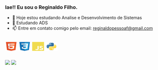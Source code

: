 ### Iae!! Eu sou o Reginaldo Filho.

- 🔭 Hoje estou estudando Analise e Desenvolvimento de Sistemas
- 🌱 Estudando ADS
- 📫 Entre em contato comigo pelo email: reginaldopessoaf@gmail.com

<div style="display: inline_block"><br>
  <img align="center" alt="Rf-HTML" height="30" width="40" src="https://raw.githubusercontent.com/devicons/devicon/master/icons/html5/html5-original.svg">
  <img align="center" alt="Rf-CSS" height="30" width="40" src="https://raw.githubusercontent.com/devicons/devicon/master/icons/css3/css3-original.svg">
  <img align="center" alt="Rf-Js" height="30" width="40" src="https://raw.githubusercontent.com/devicons/devicon/master/icons/javascript/javascript-plain.svg">
  <img align="center" alt="Rf-Python" height="30" width="40" src="https://raw.githubusercontent.com/devicons/devicon/master/icons/python/python-original.svg">
</div>

 ##

<div> 
  <a href="https://instagram.com/reginaldo_filhooo?igshid=ZDdkNTZiNTM=" target="_blank"><img src="https://img.shields.io/badge/-Instagram-%23E4405F?style=for-the-badge&logo=instagram&logoColor=white" target="_blank"></a>
  <a href="https://www.linkedin.com/in/reginaldo-filho-05355027b/" target="_blank"><img src="https://img.shields.io/badge/-LinkedIn-%230077B5?style=for-the-badge&logo=linkedin&logoColor=white" target="_blank"></a>   
</div>
